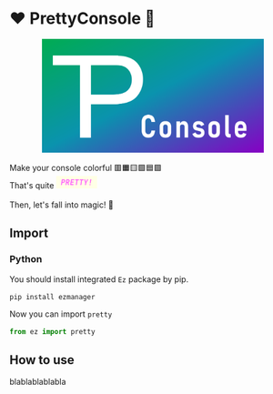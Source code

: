 # ❤️ PrettyConsole 🌈
<p align="center"><img src="Document%2FPrettyConsole.png" height="200px" /></p>


Make your console colorful 🟥🟧🟨🟩🟦🟪\
That's quite ![PRETTY!.png](Document%2FPRETTY%21.png)
\
\
Then, let's fall into magic! 🌠

## Import
### Python
You should install integrated `Ez` package by pip.
```
pip install ezmanager
```
Now you can import `pretty`
```python
from ez import pretty
```

## How to use
blablablablabla
